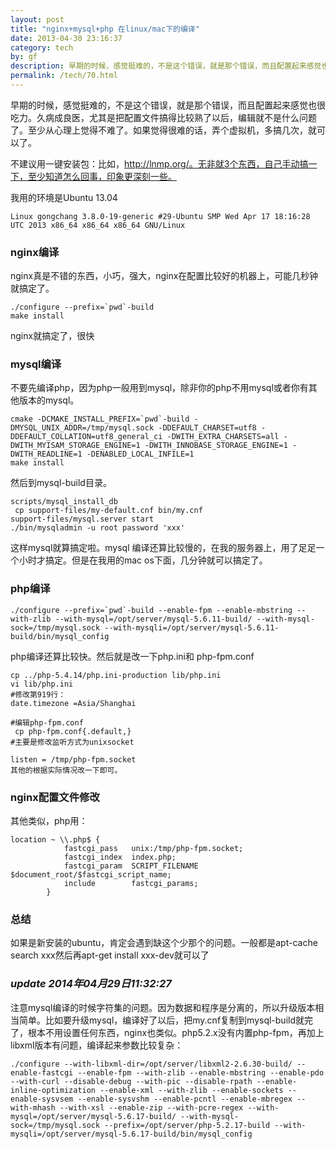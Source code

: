 ```yaml
---
layout: post
title: "nginx+mysql+php 在linux/mac下的编译"
date: 2013-04-30 23:16:37
category: tech
by: gf
description: 早期的时候，感觉挺难的，不是这个错误，就是那个错误，而且配置起来感觉也很吃力。久病成良医，尤其是把配置文件搞得比较熟了以后，编辑就不是什么问题了。至少从心理上觉得不难了。如
permalink: /tech/70.html
---
```

早期的时候，感觉挺难的，不是这个错误，就是那个错误，而且配置起来感觉也很吃力。久病成良医，尤其是把配置文件搞得比较熟了以后，编辑就不是什么问题了。至少从心理上觉得不难了。如果觉得很难的话，弄个虚拟机，多搞几次，就可以了。

不建议用一键安装包：比如，http://lnmp.org/。无非就3个东西，自己手动搞一下，至少知道怎么回事，印象更深刻一些。

我用的环境是Ubuntu 13.04

``````````
Linux gongchang 3.8.0-19-generic #29-Ubuntu SMP Wed Apr 17 18:16:28 UTC 2013 x86_64 x86_64 x86_64 GNU/Linux
``````````

### nginx编译 ###

nginx真是不错的东西，小巧，强大，nginx在配置比较好的机器上，可能几秒钟就搞定了。

``````````
./configure --prefix=`pwd`-build 
make install
``````````

nginx就搞定了，很快

### mysql编译 ###

不要先编译php，因为php一般用到mysql，除非你的php不用mysql或者你有其他版本的mysql。

``````````
cmake -DCMAKE_INSTALL_PREFIX=`pwd`-build -DMYSQL_UNIX_ADDR=/tmp/mysql.sock -DDEFAULT_CHARSET=utf8 -DDEFAULT_COLLATION=utf8_general_ci -DWITH_EXTRA_CHARSETS=all -DWITH_MYISAM_STORAGE_ENGINE=1 -DWITH_INNOBASE_STORAGE_ENGINE=1 -DWITH_READLINE=1 -DENABLED_LOCAL_INFILE=1
make install
``````````

然后到mysql-build目录。

``````````
scripts/mysql_install_db
 cp support-files/my-default.cnf bin/my.cnf
support-files/mysql.server start
./bin/mysqladmin -u root password 'xxx'
``````````

这样mysql就算搞定啦。mysql 编译还算比较慢的，在我的服务器上，用了足足一个小时才搞定。但是在我用的mac os下面，几分钟就可以搞定了。

### php编译 ###

``````````
./configure --prefix=`pwd`-build --enable-fpm --enable-mbstring --with-zlib --with-mysql=/opt/server/mysql-5.6.11-build/ --with-mysql-sock=/tmp/mysql.sock --with-mysqli=/opt/server/mysql-5.6.11-build/bin/mysql_config
``````````

php编译还算比较快。然后就是改一下php.ini和 php-fpm.conf

``````````
cp ../php-5.4.14/php.ini-production lib/php.ini
vi lib/php.ini
#修改第919行：
date.timezone =Asia/Shanghai

#编辑php-fpm.conf
 cp php-fpm.conf{.default,}
#主要是修改监听方式为unixsocket

listen = /tmp/php-fpm.socket
其他的根据实际情况改一下即可。
``````````

### nginx配置文件修改 ###

其他类似，php用：

``````````
location ~ \\.php$ {
            fastcgi_pass   unix:/tmp/php-fpm.socket;
            fastcgi_index  index.php;
            fastcgi_param  SCRIPT_FILENAME  $document_root/$fastcgi_script_name;
            include        fastcgi_params;
        }
``````````

### 总结 ###

如果是新安装的ubuntu，肯定会遇到缺这个少那个的问题。一般都是apt-cache search xxx然后再apt-get install xxx-dev就可以了

### *update 2014年04月29日11:32:27* ###

注意mysql编译的时候字符集的问题。因为数据和程序是分离的，所以升级版本相当简单。比如要升级mysql，编译好了以后，把my.cnf复制到mysql-build就完了，根本不用设置任何东西，nginx也类似。php5.2.x没有内置php-fpm，再加上libxml版本有问题，编译起来参数比较复杂：

``````````
./configure --with-libxml-dir=/opt/server/libxml2-2.6.30-build/ --enable-fastcgi --enable-fpm --with-zlib --enable-mbstring --enable-pdo --with-curl --disable-debug --with-pic --disable-rpath --enable-inline-optimization --enable-xml --with-zlib --enable-sockets --enable-sysvsem --enable-sysvshm --enable-pcntl --enable-mbregex --with-mhash --with-xsl --enable-zip --with-pcre-regex --with-mysql=/opt/server/mysql-5.6.17-build/ --with-mysql-sock=/tmp/mysql.sock --prefix=/opt/server/php-5.2.17-build --with-mysqli=/opt/server/mysql-5.6.17-build/bin/mysql_config
``````````